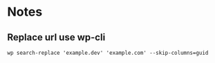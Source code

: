 # Notes

## Replace url use wp-cli

```
wp search-replace 'example.dev' 'example.com' --skip-columns=guid
```
